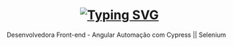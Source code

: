 # <h1 align="center">[![Typing SVG](http://readme-typing-svg.herokuapp.com?color=%6B8E23&size=30&lines=Hi%2C+I'm+Karina+Gomes;I'm+a+Q.A+Tester)](https://git.io/typing-svg)

Desenvolvedora Front-end - Angular
Automação com Cypress || Selenium 




